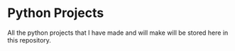 # Python Projects

All the python projects that I have made and will make will be stored here in this repository.
